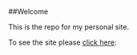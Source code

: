 ##Welcome

This is the repo for my personal site.

To see the site please [click here][link]:

[link]: www.samhonestuder.com
